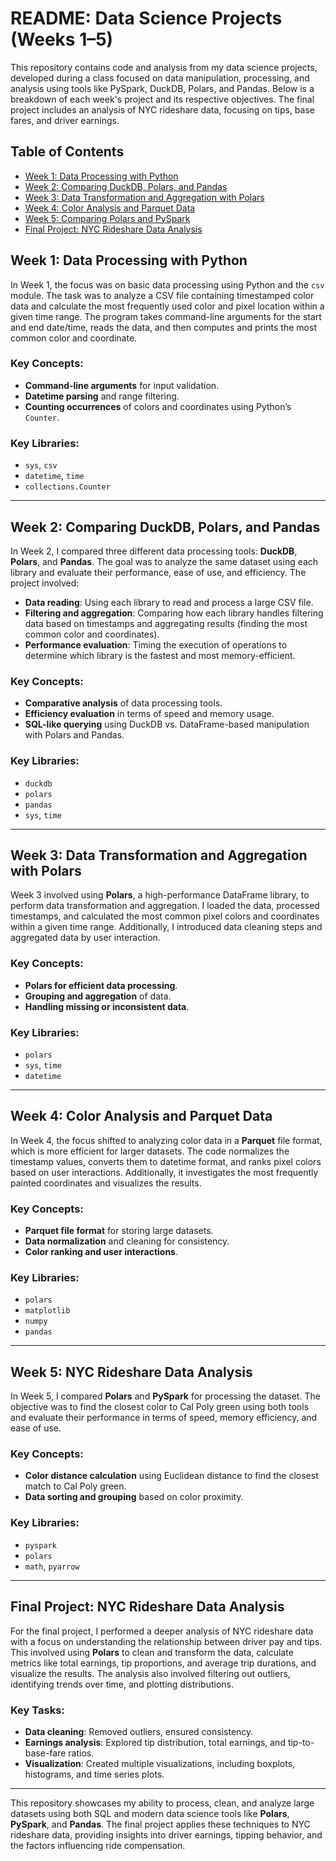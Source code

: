 # README: Data Science Projects (Weeks 1–5)

This repository contains code and analysis from my data science projects, developed during a class focused on data manipulation, processing, and analysis using 
tools like PySpark, DuckDB, Polars, and Pandas. Below is a breakdown of each week's project and its respective objectives. The final project includes an 
analysis of NYC rideshare data, focusing on tips, base fares, and driver earnings.

## Table of Contents

* [Week 1: Data Processing with Python](#week1)
* [Week 2: Comparing DuckDB, Polars, and Pandas](#week2)
* [Week 3: Data Transformation and Aggregation with Polars](#week3)
* [Week 4: Color Analysis and Parquet Data](#week4)
* [Week 5: Comparing Polars and PySpark](#week5)
* [Final Project: NYC Rideshare Data Analysis](#IndividualAnalysis)

## Week 1: Data Processing with Python

In Week 1, the focus was on basic data processing using Python and the `csv` module. The task was to analyze a CSV file containing timestamped color data and 
calculate the most frequently used color and pixel location within a given time range. The program takes command-line arguments for the start and end date/time, 
reads the data, and then computes and prints the most common color and coordinate.

### Key Concepts:

* **Command-line arguments** for input validation.
* **Datetime parsing** and range filtering.
* **Counting occurrences** of colors and coordinates using Python’s `Counter`.

### Key Libraries:

* `sys`, `csv`
* `datetime`, `time`
* `collections.Counter`

---

## Week 2: Comparing DuckDB, Polars, and Pandas

In Week 2, I compared three different data processing tools: **DuckDB**, **Polars**, and **Pandas**. The goal was to analyze the same dataset using each library and 
evaluate their performance, ease of use, and efficiency. The project involved:

* **Data reading**: Using each library to read and process a large CSV file.
* **Filtering and aggregation**: Comparing how each library handles filtering data based on timestamps and aggregating results
  (finding the most common color and coordinates).
* **Performance evaluation**: Timing the execution of operations to determine which library is the fastest and most memory-efficient.

### Key Concepts:

* **Comparative analysis** of data processing tools.
* **Efficiency evaluation** in terms of speed and memory usage.
* **SQL-like querying** using DuckDB vs. DataFrame-based manipulation with Polars and Pandas.

### Key Libraries:

* `duckdb`
* `polars`
* `pandas`
* `sys`, `time`

---

## Week 3: Data Transformation and Aggregation with Polars

Week 3 involved using **Polars**, a high-performance DataFrame library, to perform data transformation and aggregation. I loaded the data, processed timestamps, and calculated the most common pixel colors and coordinates within a given time range. Additionally, I introduced data cleaning steps and aggregated data by user interaction.

### Key Concepts:

* **Polars for efficient data processing**.
* **Grouping and aggregation** of data.
* **Handling missing or inconsistent data**.

### Key Libraries:

* `polars`
* `sys`, `time`
* `datetime`

---

## Week 4: Color Analysis and Parquet Data

In Week 4, the focus shifted to analyzing color data in a **Parquet** file format, which is more efficient for larger datasets. The code normalizes the timestamp values, converts them to datetime format, and ranks pixel colors based on user interactions. Additionally, it investigates the most frequently painted coordinates and visualizes the results.

### Key Concepts:

* **Parquet file format** for storing large datasets.
* **Data normalization** and cleaning for consistency.
* **Color ranking and user interactions**.

### Key Libraries:

* `polars`
* `matplotlib`
* `numpy`
* `pandas`

---

## Week 5: NYC Rideshare Data Analysis

In Week 5, I compared **Polars** and **PySpark** for processing the dataset. The objective was to find the closest color to Cal Poly green using both tools and evaluate their performance in terms of speed, memory efficiency, and ease of use.

### Key Concepts:

* **Color distance calculation** using Euclidean distance to find the closest match to Cal Poly green.
* **Data sorting and grouping** based on color proximity.

### Key Libraries:

* `pyspark`
* `polars`
* `math`, `pyarrow`

---

## Final Project: NYC Rideshare Data Analysis

For the final project, I performed a deeper analysis of NYC rideshare data with a focus on understanding the relationship between driver pay and tips. This involved using **Polars** to clean and transform the data, calculate metrics like total earnings, tip proportions, and average trip durations, and visualize the results. The analysis also involved filtering out outliers, identifying trends over time, and plotting distributions.

### Key Tasks:

* **Data cleaning**: Removed outliers, ensured consistency.
* **Earnings analysis**: Explored tip distribution, total earnings, and tip-to-base-fare ratios.
* **Visualization**: Created multiple visualizations, including boxplots, histograms, and time series plots.

---

This repository showcases my ability to process, clean, and analyze large datasets using both SQL and modern data science tools like **Polars**, **PySpark**, and **Pandas**. The final project applies these techniques to NYC rideshare data, providing insights into driver earnings, tipping behavior, and the factors influencing ride compensation.
